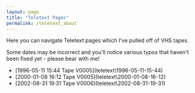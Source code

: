 ```yaml
---
layout: page
title: "Teletext Pages"
permalink: /teletext_about
---
```

Here you can navigate Teletext pages which I've pulled off of VHS tapes.

Some dates may be incorrect and you'll notice various typos that haven't been fixed yet - please bear with me!

- [1996-05-11 15:44 Tape V0005](teletext\1996-05-11-15-44\)
- [2000-01-08 16:12 Tape V0005](teletext\2000-01-08-16-12\)
- [2002-08-31 19:31 Tape V0006](teletext\2002-08-31-19-31\)
